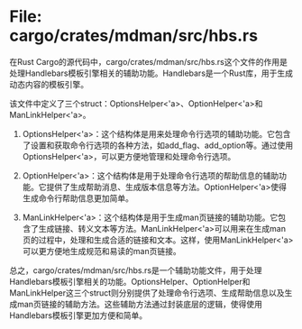 # File: cargo/crates/mdman/src/hbs.rs

在Rust Cargo的源代码中，cargo/crates/mdman/src/hbs.rs这个文件的作用是处理Handlebars模板引擎相关的辅助功能。Handlebars是一个Rust库，用于生成动态内容的模板引擎。

该文件中定义了三个struct：OptionsHelper<'a>、OptionHelper<'a>和ManLinkHelper<'a>。

1. OptionsHelper<'a>：这个结构体是用来处理命令行选项的辅助功能。它包含了设置和获取命令行选项的各种方法，如add_flag、add_option等。通过使用OptionsHelper<'a>，可以更方便地管理和处理命令行选项。

2. OptionHelper<'a>：这个结构体是用于处理命令行选项的帮助信息的辅助功能。它提供了生成帮助消息、生成版本信息等方法。OptionHelper<'a>使得生成命令行帮助信息更加简单。

3. ManLinkHelper<'a>：这个结构体是用于生成man页链接的辅助功能。它包含了生成链接、转义文本等方法。ManLinkHelper<'a>可以用来在生成man页的过程中，处理和生成合适的链接和文本。这样，使用ManLinkHelper<'a>可以更方便地生成规范和易读的man页链接。

总之，cargo/crates/mdman/src/hbs.rs是一个辅助功能文件，用于处理Handlebars模板引擎相关的功能。OptionsHelper、OptionHelper和ManLinkHelper这三个struct则分别提供了处理命令行选项、生成帮助信息以及生成man页链接的辅助方法。这些辅助方法通过封装底层的逻辑，使得使用Handlebars模板引擎更加方便和简单。

